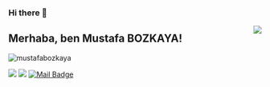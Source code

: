 ### Hi there 👋

<!--
**mustafabozkaya/mustafabozkaya** is a ✨ _special_ ✨ repository because its `README.md` (this file) appears on your GitHub profile.

Here are some ideas to get you started:

🔭 I’m currently working on R&D
🌱 I’m currently learning Deep learning, Machine Learnings,Data Science,statistics
👯 I’m looking to collaborate on Artificial İntellicense
🤔 I’m looking for help with above my learnings topics
- 
- 📫 How to reach me: ...
-->
<img align='right' src="https://github-readme-stats.vercel.app/api?username=mustafabozkaya&show_icons=true">

## Merhaba, ben Mustafa BOZKAYA! 
<p align="left"> <img src="![](https://komarev.com/ghpvc/?username=mboz&color=brightgreen)" alt="mustafabozkaya" /> </p>


[![](https://img.shields.io/github/followers/mustafabozkaya?style=social)](https://www.github.com/mustafabozkaya)
[![](https://img.shields.io/badge/linkedin-%230077B5.svg?&style=for-the-badge&logo=linkedin&logoColor=white)](https://www.linkedin.com/in/mustafa-bozkaya/)
[![Mail Badge](https://img.shields.io/badge/info.mustafabozkaya@gmail.com-c14438?style=for-the-badge&logo=Gmail&logoColor=white&link=mailto:info.mustafabozkaya@gmail.com)](mailto:info.mustafabozkaya@gmail.com)
